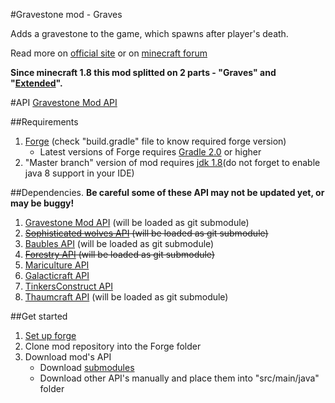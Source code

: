 #Gravestone mod - Graves

Adds a gravestone to the game, which spawns after player's death.

Read more on [official site](http://gravestone.nightkosh.com/) or on [minecraft forum](http://www.minecraftforum.net/forums/mapping-and-modding/minecraft-mods/1288082-gravestone-mod-v2-9-7)

**Since minecraft 1.8 this mod splitted on 2 parts - "Graves" and "[Extended](https://github.com/NightKosh/Gravestone-mod-Extended)".**

#API
[Gravestone Mod API](https://github.com/NightKosh/GraveStone-mod-API)

##Requirements
1. [Forge](http://files.minecraftforge.net/) (check "build.gradle" file to know required forge version)
   * Latest versions of Forge requires [Gradle 2.0](https://gradle.org/) or higher
2. "Master branch" version of mod requires [jdk 1.8](http://www.oracle.com/technetwork/java/javase/downloads/jdk8-downloads-2133151.html)(do not forget to enable java 8 support in your IDE)

##Dependencies.
**Be careful some of these API may not be updated yet, or may be buggy!**

1. [Gravestone Mod API](https://github.com/NightKosh/GraveStone-mod-API) (will be loaded as git submodule)
2. ~~[Sophisticated wolves API](https://github.com/NightKosh/Sophisticated-wolves-API) (will be loaded as git submodule)~~
3. [Baubles API](https://github.com/Azanor/Baubles) (will be loaded as git submodule)
4. ~~[Forestry API](https://github.com/ForestryMC/ForestryAPI) (will be loaded as git submodule)~~
5. [Mariculture API](https://github.com/joshiejack/Mariculture)
6. [Galacticraft API](https://github.com/micdoodle8/Galacticraft-API)
7. [TinkersConstruct API](https://github.com/SlimeKnights/TinkersConstruct)
8. [Thaumcraft API](https://github.com/Azanor/thaumcraft-api) (will be loaded as git submodule)

##Get started
1. [Set up forge](http://www.minecraftforge.net/wiki/Installation/Source)
2. Clone mod repository into the Forge folder
3. Download mod's API
   * Download [submodules](https://git-scm.com/book/en/v2/Git-Tools-Submodules)
   * Download other API's manually and place them into "src/main/java" folder
